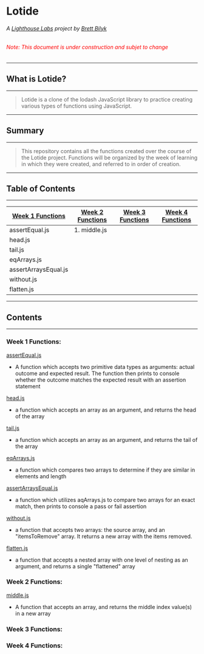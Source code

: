 
# Lotide

###### A [Lighthouse Labs](https://www.lighthouselabs.ca/) project by [Brett Bilyk](https://github.com/bilykb)
###### <span style="color:red">Note:  This document is under construction and subjet to change</span>

---
## **What is Lotide?**
---

>Lotide is  a clone of the lodash JavaScript library to practice creating various types of functions using JavaScript.

---
## **Summary**
---

>This repository contains all the functions created over the course of the Lotide project.  Functions will be organized by the week of learning in which they were created, and referred to in order of creation.

---
## **Table of Contents**
---

| [Week 1 Functions](#week1) | [Week 2 Functions](#week2) | [Week 3 Functions](#week3) | [Week 4 Functions](#week4) |
|--- | --- | --- | --- |
| assertEqual.js | 1. middle.js |
| head.js |
| tail.js |
| eqArrays.js |
| assertArraysEqual.js |
| without.js |
| flatten.js |

---
## <b>Contents</b>
---

### <a name="week1">Week 1 Functions:</a>
 [assertEqual.js](https://github.com/bilykb/lotide/blob/master/assertEqual.js)
* A function which accepts two primitive data types as arguments: actual outcome and expected result. The function then prints to console whether the outcome matches the expected result with an assertion statement

[head.js](https://github.com/bilykb/lotide/blob/master/head.js)
* a function which accepts an array as an argument, and returns the head of the array
  
[tail.js](https://github.com/bilykb/lotide/blob/master/tail.js)
* a function which accepts an array as an argument, and returns the tail of the array

[eqArrays.js](https://github.com/bilykb/lotide/blob/master/eqArrays.js)
* a function which compares two arrays to determine if they are similar in elements and length
  
[assertArraysEqual.js](https://github.com/bilykb/lotide/blob/master/assertArraysEqual.js)
* a function which utilizes aqArrays.js to compare two arrays for an exact match, then prints to console a pass or fail assertion
  
[without.js](https://github.com/bilykb/lotide/blob/master/without.js)
* a function that accepts two arrays: the source array, and an "itemsToRemove" array.  It returns a new array with the items removed.

[flatten.js](https://github.com/bilykb/lotide/blob/master/flatten.js)
* a function that accepts a nested array with one level of nesting as an argument, and returns a single "flattened" array

### <a name="week2">Week 2 Functions:</a>

[middle.js](https://github.com/bilykb/lotide/blob/master/middle.js)
 * A function that accepts an array, and returns the middle index value(s) in a new array

### <a name="week3">Week 3 Functions:</a>

### <a name="week4">Week 4 Functions:</a>
